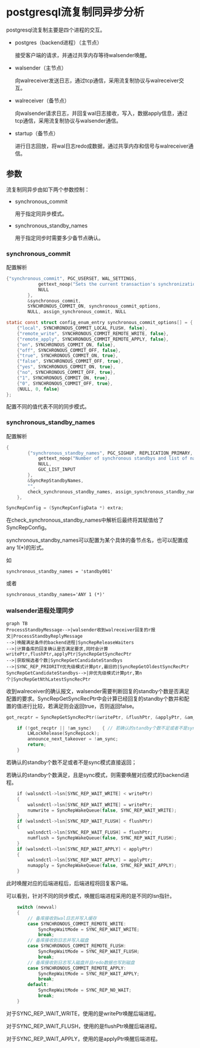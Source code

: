 # postgresql流复制同异步分析

postgresql流复制主要是四个进程的交互。

- postgres（backend进程）（主节点）
  
  接受客户端的请求，并通过共享内存等待walsender唤醒。

- walsender（主节点）
  
  向walreceiver发送日志，通过tcp通信，采用流复制协议与walreceiver交互。

- walreceiver（备节点）
  
  向walsender请求日志，并回复wal日志接收，写入，数据apply信息，通过tcp通信，采用流复制协议与walsender通信。

- startup（备节点）
  
  进行日志回放，将wal日志redo成数据，通过共享内存和信号与walreceiver通信。

## 参数

流复制同异步由如下两个参数控制：

- synchronous_commit
  
  用于指定同异步模式。

- synchronous_standby_names
  
  用于指定同步时需要多少备节点确认。

### synchronous_commit

配置解析

```c
{"synchronous_commit", PGC_USERSET, WAL_SETTINGS,
            gettext_noop("Sets the current transaction's synchronization level."),
            NULL
        },
        &synchronous_commit,
        SYNCHRONOUS_COMMIT_ON, synchronous_commit_options,
        NULL, assign_synchronous_commit, NULL
```

```c
static const struct config_enum_entry synchronous_commit_options[] = {
    {"local", SYNCHRONOUS_COMMIT_LOCAL_FLUSH, false},
    {"remote_write", SYNCHRONOUS_COMMIT_REMOTE_WRITE, false},
    {"remote_apply", SYNCHRONOUS_COMMIT_REMOTE_APPLY, false},
    {"on", SYNCHRONOUS_COMMIT_ON, false},
    {"off", SYNCHRONOUS_COMMIT_OFF, false},
    {"true", SYNCHRONOUS_COMMIT_ON, true},
    {"false", SYNCHRONOUS_COMMIT_OFF, true},
    {"yes", SYNCHRONOUS_COMMIT_ON, true},
    {"no", SYNCHRONOUS_COMMIT_OFF, true},
    {"1", SYNCHRONOUS_COMMIT_ON, true},
    {"0", SYNCHRONOUS_COMMIT_OFF, true},
    {NULL, 0, false}
};
```

配置不同的值代表不同的同步模式。

### synchronous_standby_names

配置解析

```c
{
        {"synchronous_standby_names", PGC_SIGHUP, REPLICATION_PRIMARY,
            gettext_noop("Number of synchronous standbys and list of names of potential synchronous ones."),
            NULL,
            GUC_LIST_INPUT
        },
        &SyncRepStandbyNames,
        "",
        check_synchronous_standby_names, assign_synchronous_standby_names, NULL
    },
```

```c
SyncRepConfig = (SyncRepConfigData *) extra;
```

在check_synchronous_standby_names中解析后最终将其赋值给了SyncRepConfig。

synchronous_standby_names可以配置为某个具体的备节点名，也可以配置成any 1(*)的形式。

如

```shell
synchronous_standby_names = 'standby001'
```

或者

```shell
synchronous_standby_names='ANY 1 (*)'
```

### walsender进程处理同步

```mermaid
graph TB
ProcessStandbyMessage-->|walsender收到walreceiver回复的r报文|ProcessStandbyReplyMessage
-->|唤醒满足条件的backend进程|SyncRepReleaseWaiters
-->|计算备库的回复确认是否满足要求,同时会计算writePtr,flushPtr,applyPtr|SyncRepGetSyncRecPtr
-->|获取候选者个数|SyncRepGetCandidateStandbys
-->|SYNC_REP_PRIORITY优先级模式计算ptr,最旧的|SyncRepGetOldestSyncRecPtr
SyncRepGetCandidateStandbys-->|非优先级模式计算ptr,第n个|SyncRepGetNthLatestSyncRecPtr
```

收到walreceiver的确认报文，walsender需要判断回复的standby个数是否满足配置的要求。SyncRepGetSyncRecPtr中会计算已经回复的standby个数并和配置的值进行比较，若满足则会返回true，否则返回false。

```c
got_recptr = SyncRepGetSyncRecPtr(&writePtr, &flushPtr, &applyPtr, &am_sync);
```

```c
    if (!got_recptr || !am_sync)    { // 若确认的standby个数不足或者不是sync模式直接返回
        LWLockRelease(SyncRepLock);
        announce_next_takeover = !am_sync;
        return;
    }
```

若确认的standby个数不足或者不是sync模式直接返回；

若确认的standby个数满足，且是sync模式，则需要唤醒对应模式的backend进程。

```c
    if (walsndctl->lsn[SYNC_REP_WAIT_WRITE] < writePtr)
    {
        walsndctl->lsn[SYNC_REP_WAIT_WRITE] = writePtr;
        numwrite = SyncRepWakeQueue(false, SYNC_REP_WAIT_WRITE);
    }
    if (walsndctl->lsn[SYNC_REP_WAIT_FLUSH] < flushPtr)
    {
        walsndctl->lsn[SYNC_REP_WAIT_FLUSH] = flushPtr;
        numflush = SyncRepWakeQueue(false, SYNC_REP_WAIT_FLUSH);
    }
    if (walsndctl->lsn[SYNC_REP_WAIT_APPLY] < applyPtr)
    {
        walsndctl->lsn[SYNC_REP_WAIT_APPLY] = applyPtr;
        numapply = SyncRepWakeQueue(false, SYNC_REP_WAIT_APPLY);
    }
```

此时唤醒对应的后端进程后，后端进程将回复客户端。

可以看到，针对不同的同步模式，唤醒后端进程采用的是不同的lsn指针。

```c
    switch (newval)
    {
        // 备库接收到wal日志并写入缓存
        case SYNCHRONOUS_COMMIT_REMOTE_WRITE:
            SyncRepWaitMode = SYNC_REP_WAIT_WRITE;
            break;
        // 备库接收到日志并写入磁盘
        case SYNCHRONOUS_COMMIT_REMOTE_FLUSH:
            SyncRepWaitMode = SYNC_REP_WAIT_FLUSH;
            break;
        // 备库接收到日志写入磁盘并且redo数据也写到磁盘
        case SYNCHRONOUS_COMMIT_REMOTE_APPLY:
            SyncRepWaitMode = SYNC_REP_WAIT_APPLY;
            break;
        default:
            SyncRepWaitMode = SYNC_REP_NO_WAIT;
            break;
    }
```

对于SYNC_REP_WAIT_WRITE，使用的是writePtr唤醒后端进程。

对于SYNC_REP_WAIT_FLUSH，使用的是flushPtr唤醒后端进程。

对于SYNC_REP_WAIT_APPLY，使用的是applyPtr唤醒后端进程。
